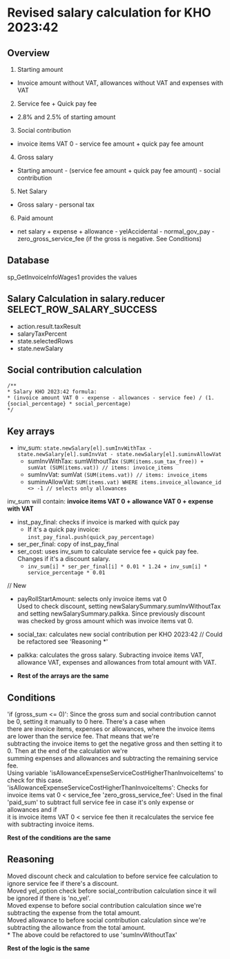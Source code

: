 # Revised salary calculation for KHO 2023:42

## Overview
1. Starting amount
  - Invoice amount without VAT, allowances without VAT and expenses with VAT
2. Service fee + Quick pay fee
  - 2.8% and 2.5% of starting amount
3. Social contribution
  - invoice items VAT 0 - service fee amount + quick pay fee amount
4. Gross salary
  - Starting amount - (service fee amount + quick pay fee amount) - social contribution
5. Net Salary
  - Gross salary - personal tax
6. Paid amount
  - net salary + expense + allowance - yelAccidental - normal_gov_pay - zero_gross_service_fee (if the gross is negative. See Conditions)

## Database
sp_GetInvoiceInfoWages1 provides the values
## Salary Calculation in salary.reducer SELECT_ROW_SALARY_SUCCESS
- action.result.taxResult
- salaryTaxPercent
- state.selectedRows
- state.newSalary

## Social contribution calculation
```
/**
* Salary KHO 2023:42 formula:
* (invoice amount VAT 0 - expense - allowances - service fee) / (1.{social_percentage} * social_percentage)
*/
```

## Key arrays
- inv_sum: ```state.newSalary[el].sumInvWithTax - state.newSalary[el].sumInvVat - state.newSalary[el].suminvAllowVat```
  - sumInvWithTax: sumWithoutTax ```(SUM(items.sum_tax_free)) + sumVat (SUM(items.vat)) // items: invoice_items```
  - sumInvVat: sumVat ```(SUM(items.vat)) // items: invoice_items```
  - suminvAllowVat: ```SUM(items.vat) WHERE items.invoice_allowance_id <> -1 // selects only allowances```

inv_sum will contain: **invoice items VAT 0 + allowance VAT 0 + expense with VAT**

- inst_pay_final: checks if invoice is marked with quick pay
  - If it's a quick pay invoice: ```inst_pay_final.push(quick_pay_percentage)```
- ser_per_final: copy of inst_pay_final
- ser_cost: uses inv_sum to calculate service fee + quick pay fee. Changes if it's a discount salary.
  - ```inv_sum[i] * ser_per_final[i] * 0.01 * 1.24 + inv_sum[i] * service_percentage * 0.01```

// New
- payRollStartAmount: selects only invoice items vat 0<br>
Used to check discount, setting newSalarySummary.sumInvWithoutTax and setting newSalarySummary.palkka. Since previously discount<br>
was checked by gross amount which was invoice items vat 0.
- social_tax: calculates new social contribution per KHO 2023:42 // Could be refactored see 'Reasoning *'

- palkka: calculates the gross salary. Subracting invoice items VAT, allowance VAT, expenses and allowances from total amount with VAT.

- **Rest of the arrays are the same**

## Conditions
'if (gross_sum <= 0)': Since the gross sum and social contribution cannot be 0, setting it manually to 0 here. There's a case when<br>
there are invoice items, expenses or allowances, where the invoice items are lower than the service fee. That means that we're<br>
subtracting the invoice items to get the negative gross and then setting it to 0. Then at the end of the calculation we're <br>
summing expenses and allowances and subtracting the remaining service fee. <br>
Using variable 'isAllowanceExpenseServiceCostHigherThanInvoiceItems' to check for this case.<br>
'isAllowanceExpenseServiceCostHigherThanInvoiceItems': Checks for invoice items vat  0 < service_fee 
'zero_gross_service_fee': Used in the final 'paid_sum' to subtract full service fee in case it's only expense or allowances and if <br>
it is invoice items VAT 0 < service fee then it  recalculates the service fee with subtracting invoice items.<br>

**Rest of the conditions are the same**

## Reasoning
Moved discount check and calculation to before service fee calculation to ignore service fee if there's a discount.<br>
Moved yel_option check before social_contribution calculation since it wil be ignored if there is 'no_yel'.<br>
Moved expense to before social contribution calculation since we're subtracting the expense from the total amount.<br>
Moved allowance to before social contribution calculation since we're subtracting the allowance from the total amount.<br>
\* The above could be refactored to use 'sumInvWithoutTax'<br>

**Rest of the logic is the same**